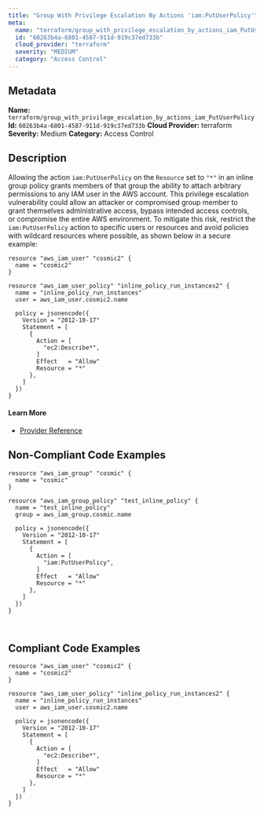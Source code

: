 ```yaml
---
title: "Group With Privilege Escalation By Actions 'iam:PutUserPolicy'"
meta:
  name: "terraform/group_with_privilege_escalation_by_actions_iam_PutUserPolicy"
  id: "60263b4a-6801-4587-911d-919c37ed733b"
  cloud_provider: "terraform"
  severity: "MEDIUM"
  category: "Access Control"
---
```

## Metadata
**Name:** `terraform/group_with_privilege_escalation_by_actions_iam_PutUserPolicy`
**Id:** `60263b4a-6801-4587-911d-919c37ed733b`
**Cloud Provider:** terraform
**Severity:** Medium
**Category:** Access Control
## Description
Allowing the action `iam:PutUserPolicy` on the `Resource` set to `"*"` in an inline group policy grants members of that group the ability to attach arbitrary permissions to any IAM user in the AWS account. This privilege escalation vulnerability could allow an attacker or compromised group member to grant themselves administrative access, bypass intended access controls, or compromise the entire AWS environment. To mitigate this risk, restrict the `iam:PutUserPolicy` action to specific users or resources and avoid policies with wildcard resources where possible, as shown below in a secure example:

```
resource "aws_iam_user" "cosmic2" {
  name = "cosmic2"
}

resource "aws_iam_user_policy" "inline_policy_run_instances2" {
  name = "inline_policy_run_instances"
  user = aws_iam_user.cosmic2.name

  policy = jsonencode({
    Version = "2012-10-17"
    Statement = [
      {
        Action = [
          "ec2:Describe*",
        ]
        Effect   = "Allow"
        Resource = "*"
      },
    ]
  })
}
```

#### Learn More

 - [Provider Reference](https://registry.terraform.io/providers/hashicorp/aws/latest/docs/resources/iam_group_policy#policy)

## Non-Compliant Code Examples
```aws
resource "aws_iam_group" "cosmic" {
  name = "cosmic"
}

resource "aws_iam_group_policy" "test_inline_policy" {
  name = "test_inline_policy"
  group = aws_iam_group.cosmic.name

  policy = jsonencode({
    Version = "2012-10-17"
    Statement = [
      {
        Action = [
          "iam:PutUserPolicy",
        ]
        Effect   = "Allow"
        Resource = "*"
      },
    ]
  })
}



```

## Compliant Code Examples
```aws
resource "aws_iam_user" "cosmic2" {
  name = "cosmic2"
}

resource "aws_iam_user_policy" "inline_policy_run_instances2" {
  name = "inline_policy_run_instances"
  user = aws_iam_user.cosmic2.name

  policy = jsonencode({
    Version = "2012-10-17"
    Statement = [
      {
        Action = [
          "ec2:Describe*",
        ]
        Effect   = "Allow"
        Resource = "*"
      },
    ]
  })
}

```